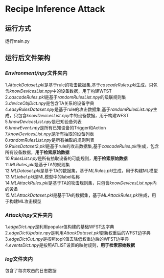 # Recipe Inference Attack
## 运行方式
运行main.py  
## 运行后文件架构
### ***Environment/npy***文件夹内 
1.*AttackDataset.pkl*是基于rule的攻击数据集,基于*cascadeRules.pkl*生成，只包含*knowDevicesList.npy*中的设备数据，用于构建WFST  
2.*cascadeRules.pkl*是基于*randomRulesList.npy*的级联规则集  
3.*deviceObjDict.npy*是包含TA关系的设备字典  
4.*easyRulesDataset.npy*是基于rule的攻击数据集,基于*randomRulesList.npy*生成，只包含*knowDevicesList.npy*中的设备数据，用于构建WFST  
5.*knowDevicesList.npy*是已知设备列表  
6.*knowEvent.npy*是所有已知设备的Trigger和Action  
7.*knowDevicesList.npy*是所有抽取的设备列表  
8.*randomRulesList.npy*是所有抽取的规则列表  
9.*RulesDataset2.pkl*是基于rule的攻击数据集,基于*cascadeRules.pkl*生成，包含所有设备数据，**用于检索原始数据**  
10.*RulesList.npy*是所有抽取设备的可能规则，**用于检索原始数据**  
11.*MLRules,pkl*是基于TA的规则集  
12.*MLDataset.pkl*是基于TA的数据集，基于*MLRules,pkl*生成，用于构建ML模型  
13.*MLlabel.pkl*是ML模型中的label名称  
14.*MLAttackRules.pkl*是基于TA的攻击规则集，只包含*knowDevicesList.npy*内的设备  
15.*MLAttackDataset.pkl*是基于TA的数据集，基于*MLAttackRules,pkl*生成，用于构建ML攻击模型  
### ***Attack/npy***文件夹内
1.*edgeDict.npy*是利用popular值构建的基础WFST边字典  
2.*edgeDictUpdate.npy*是利用*AttackDataset.pkl*更新权重后的WFST边字典  
3.*edgeDictCut.npy*是按照topK值去除低权重边后的WFST边字典  
4.*eventsDict.npy*是按照ATLIST设置的映射规则，**用于检索原始数据**  
### ***log***文件夹内
包含了每次攻击的日志数据
